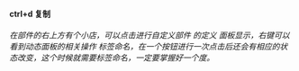 #### ctrl+d 复制
*在部件的右上方有个小店，可以点击进行自定义部件 的定义*
*面板显示，右键可以看到动态面板的相关操作*
*标签命名，在一个按钮进行一次点击后还会有相应的状态改变，这个时候就需要标签命名，一定要掌握好一个度。*